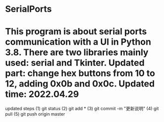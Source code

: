 # SerialPorts
This program is about serial ports communication with a UI in Python 3.8. There are two libraries mainly used: serial and Tkinter.
Updated part: change hex buttons from 10 to 12, adding 0x0b and 0x0c.
Updated time: 2022.04.29
====================================
updated steps
(1) git status
(2) git add *
(3) git commit -m "更新说明"
(4) git pull
(5) git push origin master